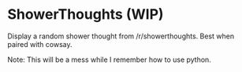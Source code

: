 # ShowerThoughts (WIP)
Display a random shower thought from /r/showerthoughts.  Best when paired with cowsay.

Note: This will be a mess while I remember how to use python.
